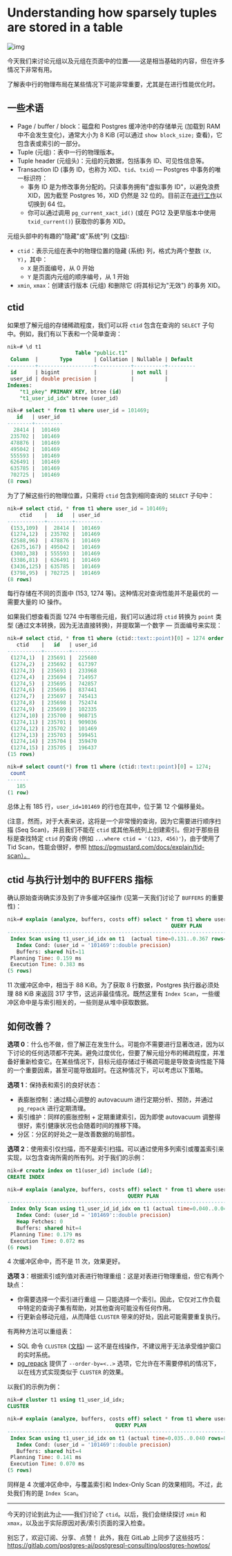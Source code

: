 # Understanding how sparsely tuples are stored in a table

![img](https://gitlab.com/postgres-ai/postgresql-consulting/postgres-howtos/-/raw/main/files/0004_cover.png)

今天我们来讨论元组以及元组在页面中的位置——这是相当基础的内容，但在许多情况下非常有用。

了解表中行的物理布局在某些情况下可能非常重要，尤其是在进行性能优化时。

## 一些术语

- Page / buffer / block：磁盘和 Postgres 缓冲池中的存储单元 (加载到 RAM 中不会发生变化)，通常大小为 8 KiB (可以通过 `show block_size;` 查看)，它包含表或索引的一部分。
- Tuple (元组)：表中一行的物理版本。
- Tuple header (元组头)：元组的元数据，包括事务 ID、可见性信息等。
- Transaction ID (事务 ID，也称为 XID、`tid`、`txid`) — Postgres 中事务的唯一标识符：
  - 事务 ID 是为修改事务分配的。只读事务拥有"虚拟事务 ID"，以避免浪费 XID，因为截至 Postgres 16，XID 仍然是 32 位的。目前正在[进行工作](https://commitfest.postgresql.org/43/3594/)以切换到 64 位。
  - 你可以通过调用 `pg_current_xact_id()` (或在 PG12 及更早版本中使用 `txid_current()`) 获取你的事务 XID。

元组头部中的有趣的"隐藏"或"系统"列 ([文档](https://postgresql.org/docs/current/ddl-system-columns.html)):

- `ctid`：表示元组在表中的物理位置的隐藏 (系统) 列，格式为两个整数 `(X, Y)`，其中：
  - `X` 是页面编号，从 0 开始
  - `Y` 是页面内元组的顺序编号，从 1 开始
- `xmin`, `xmax`：创建该行版本 (元组) 和删除它 (将其标记为"无效") 的事务 XID。

## ctid

如果想了解元组的存储稀疏程度，我们可以将 `ctid` 包含在查询的 `SELECT` 子句中。例如，我们有以下表和一个简单查询：

```sql
nik=# \d t1
                      Table "public.t1"
 Column  |       Type       | Collation | Nullable | Default
---------+------------------+-----------+----------+---------
 id      | bigint           |           | not null |
 user_id | double precision |           |          |
Indexes:
    "t1_pkey" PRIMARY KEY, btree (id)
    "t1_user_id_idx" btree (user_id)

nik=# select * from t1 where user_id = 101469;
   id   | user_id
--------+---------
  28414 |  101469
 235702 |  101469
 478876 |  101469
 495042 |  101469
 555593 |  101469
 626491 |  101469
 635785 |  101469
 702725 |  101469
(8 rows)
```

为了了解这些行的物理位置，只需将 `ctid` 包含到相同查询的 `SELECT` 子句中：

```sql
nik=# select ctid, * from t1 where user_id = 101469;
    ctid    |   id   | user_id
------------+--------+---------
 (153,109)  |  28414 |  101469
 (1274,12)  | 235702 |  101469
 (2588,96)  | 478876 |  101469
 (2675,167) | 495042 |  101469
 (3003,38)  | 555593 |  101469
 (3386,81)  | 626491 |  101469
 (3436,125) | 635785 |  101469
 (3798,95)  | 702725 |  101469
(8 rows)
```

每行存储在不同的页面中 (153, 1274 等)。这种情况对查询性能并不是最优的 — 需要大量的 IO 操作。

如果我们想查看页面 1274 中有哪些元组，我们可以通过将 `ctid` 转换为 `point` 类型 (通过文本转换，因为无法直接转换)，并提取第一个数字 — 页面编号来实现：

```sql
nik=# select ctid, * from t1 where (ctid::text::point)[0] = 1274 order by ctid limit 15;
   ctid    |   id   | user_id
-----------+--------+---------
 (1274,1)  | 235691 |  225680
 (1274,2)  | 235692 |  617397
 (1274,3)  | 235693 |  233968
 (1274,4)  | 235694 |  714957
 (1274,5)  | 235695 |  742857
 (1274,6)  | 235696 |  837441
 (1274,7)  | 235697 |  745413
 (1274,8)  | 235698 |  752474
 (1274,9)  | 235699 |  102335
 (1274,10) | 235700 |  908715
 (1274,11) | 235701 |  909036
 (1274,12) | 235702 |  101469
 (1274,13) | 235703 |  599451
 (1274,14) | 235704 |  359470
 (1274,15) | 235705 |  196437
(15 rows)

nik=# select count(*) from t1 where (ctid::text::point)[0] = 1274;
 count
-------
   185
(1 row)
```

总体上有 185 行，`user_id=101469` 的行也在其中，位于第 12 个偏移量处。

(注意，然而，对于大表来说，这将是一个非常慢的查询，因为它需要进行顺序扫描 (Seq Scan)，并且我们不能在 `ctid` 或其他系统列上创建索引。但对于那些目标是查找特定 `ctid` 的查询 (例如 `...where ctid = '(123, 456)'`)，由于使用了 Tid Scan，性能会很好，参照 https://pgmustard.com/docs/explain/tid-scan）。

## ctid 与执行计划中的 BUFFERS 指标

确认原始查询确实涉及到了许多缓冲区操作 (见第一天我们讨论了 `BUFFERS` 的重要性)：

```sql
nik=# explain (analyze, buffers, costs off) select * from t1 where user_id = 101469;
                                                     QUERY PLAN
---------------------------------------------------------------------------------------------------------------------
 Index Scan using t1_user_id_idx on t1  (actual time=0.131..0.367 rows=8 loops=1)
   Index Cond: (user_id = '101469'::double precision)
   Buffers: shared hit=11
 Planning Time: 0.159 ms
 Execution Time: 0.383 ms
(5 rows)
```

11 次缓冲区命中，相当于 88 KiB。为了获取 8 行数据，Postgres 执行器必须处理 88 KiB 来返回 317 字节，这远非最佳情况。既然这里有 `Index Scan`，一些缓冲区命中是与索引相关的，一些则是从堆中获取数据。

## 如何改善？

**选项 0**：什么也不做，但了解正在发生什么。可能你不需要进行显著改进，因为以下讨论的任何选项都不完美。避免过度优化，但要了解元组分布的稀疏程度，并准备好重新检查它。在某些情况下，目标元组存储过于稀疏可能是导致查询性能下降的一个重要因素，甚至可能导致超时。在这种情况下，可以考虑以下策略。

**选项 1**：保持表和索引的良好状态：

- 表膨胀控制：通过精心调整的 autovacuum 进行定期分析、预防，并通过 `pg_repack` 进行定期清理。
- 索引维护：同样的膨胀控制 + 定期重建索引，因为即使 autovacuum 调整得很好，索引健康状况也会随着时间的推移下降。
- 分区：分区的好处之一是改善数据的局部性。

**选项 2**：使用索引仅扫描，而不是索引扫描。可以通过使用多列索引或覆盖索引来实现，以包含查询所需的所有列。对于我们的示例：

```sql
nik=# create index on t1(user_id) include (id);
CREATE INDEX

nik=# explain (analyze, buffers, costs off) select * from t1 where user_id = 101469;
                                       QUERY PLAN
-----------------------------------------------------------------------------------------
 Index Only Scan using t1_user_id_id_idx on t1 (actual time=0.040..0.044 rows=8 loops=1)
   Index Cond: (user_id = '101469'::double precision)
   Heap Fetches: 0
   Buffers: shared hit=4
 Planning Time: 0.179 ms
 Execution Time: 0.072 ms
(6 rows)
```

4 次缓冲区命中，而不是 11 次，效果更好。

**选项 3**：根据索引或列值对表进行物理重组：这是对表进行物理重组，但它有两个缺点：

- 你需要选择一个索引进行重组 — 只能选择一个索引。因此，它仅对工作负载中特定的查询子集有帮助，对其他查询可能没有任何作用。
- 行更新会移动元组，从而降低 `CLUSTER` 带来的好处，因此可能需要重复执行。

有两种方法可以重组表：

- SQL 命令 `CLUSTER` ([文档](https://www.postgresql.org/docs/current/sql-cluster.html)) — 这不是在线操作，不建议用于无法承受维护窗口的实时系统。
- [pg_repack](https://github.com/reorg/pg_repack) 提供了 `--order-by=<..>` 选项，它允许在不需要停机的情况下，以在线方式实现类似于 `CLUSTER` 的效果。

以我们的示例为例：

```sql
nik=# cluster t1 using t1_user_id_idx;
CLUSTER

nik=# explain (analyze, buffers, costs off) select * from t1 where user_id = 101469;
                                   QUERY PLAN
---------------------------------------------------------------------------------
 Index Scan using t1_user_id_idx on t1 (actual time=0.035..0.040 rows=8 loops=1)
   Index Cond: (user_id = '101469'::double precision)
   Buffers: shared hit=4
 Planning Time: 0.141 ms
 Execution Time: 0.070 ms
(5 rows)
```

同样是 4 次缓冲区命中，与覆盖索引和 Index-Only Scan 的效果相同。不过，此处我们有的是 `Index Scan`。

---

今天的讨论到此为止——我们讨论了 `ctid`。以后，我们会继续探讨 `xmin` 和 `xmax`，以及出于实际原因对表/索引页面的深入检查。

别忘了，欢迎订阅、分享、点赞！ 此外，我在 GitLab 上同步了这些技巧： https://gitlab.com/postgres-ai/postgresql-consulting/postgres-howtos/